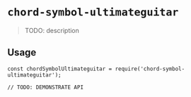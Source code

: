# `chord-symbol-ultimateguitar`

> TODO: description

## Usage

```
const chordSymbolUltimateguitar = require('chord-symbol-ultimateguitar');

// TODO: DEMONSTRATE API
```

